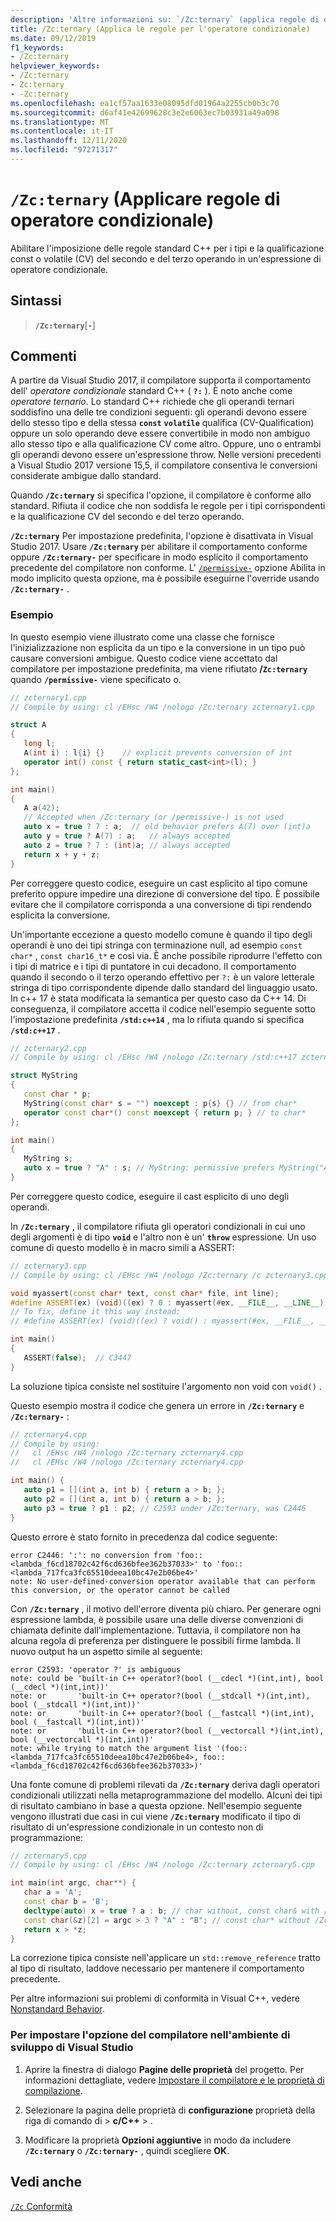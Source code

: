 ```yaml
---
description: 'Altre informazioni su: `/Zc:ternary` (applica regole di operatore condizionale)'
title: /Zc:ternary (Applica le regole per l'operatore condizionale)
ms.date: 09/12/2019
f1_keywords:
- /Zc:ternary
helpviewer_keywords:
- /Zc:ternary
- Zc:ternary
- -Zc:ternary
ms.openlocfilehash: ea1cf57aa1633e08095dfd01964a2255cb0b3c70
ms.sourcegitcommit: d6af41e42699628c3e2e6063ec7b03931a49a098
ms.translationtype: MT
ms.contentlocale: it-IT
ms.lasthandoff: 12/11/2020
ms.locfileid: "97271317"
---
```

# <a name="zcternary-enforce-conditional-operator-rules"></a>`/Zc:ternary` (Applicare regole di operatore condizionale)

Abilitare l'imposizione delle regole standard C++ per i tipi e la qualificazione const o volatile (CV) del secondo e del terzo operando in un'espressione di operatore condizionale.

## <a name="syntax"></a>Sintassi

> **`/Zc:ternary`**[**`-`**]

## <a name="remarks"></a>Commenti

A partire da Visual Studio 2017, il compilatore supporta il comportamento dell' *operatore condizionale* standard C++ ( **`?:`** ). È noto anche come *operatore ternario*. Lo standard C++ richiede che gli operandi ternari soddisfino una delle tre condizioni seguenti: gli operandi devono essere dello stesso tipo e della stessa **`const`** **`volatile`** qualifica (CV-Qualification) oppure un solo operando deve essere convertibile in modo non ambiguo allo stesso tipo e alla qualificazione CV come altro. Oppure, uno o entrambi gli operandi devono essere un'espressione throw. Nelle versioni precedenti a Visual Studio 2017 versione 15,5, il compilatore consentiva le conversioni considerate ambigue dallo standard.

Quando **`/Zc:ternary`** si specifica l'opzione, il compilatore è conforme allo standard. Rifiuta il codice che non soddisfa le regole per i tipi corrispondenti e la qualificazione CV del secondo e del terzo operando.

**`/Zc:ternary`** Per impostazione predefinita, l'opzione è disattivata in Visual Studio 2017. Usare **`/Zc:ternary`** per abilitare il comportamento conforme oppure **`/Zc:ternary-`** per specificare in modo esplicito il comportamento precedente del compilatore non conforme. L' [`/permissive-`](permissive-standards-conformance.md) opzione Abilita in modo implicito questa opzione, ma è possibile eseguirne l'override usando **`/Zc:ternary-`** .

### <a name="examples"></a>Esempio

In questo esempio viene illustrato come una classe che fornisce l'inizializzazione non esplicita da un tipo e la conversione in un tipo può causare conversioni ambigue. Questo codice viene accettato dal compilatore per impostazione predefinita, ma viene rifiutato **/`Zc:ternary`** quando **`/permissive-`** viene specificato o.

```cpp
// zcternary1.cpp
// Compile by using: cl /EHsc /W4 /nologo /Zc:ternary zcternary1.cpp

struct A
{
   long l;
   A(int i) : l{i} {}    // explicit prevents conversion of int
   operator int() const { return static_cast<int>(l); }
};

int main()
{
   A a(42);
   // Accepted when /Zc:ternary (or /permissive-) is not used
   auto x = true ? 7 : a;  // old behavior prefers A(7) over (int)a
   auto y = true ? A(7) : a;   // always accepted
   auto z = true ? 7 : (int)a; // always accepted
   return x + y + z;
}
```

Per correggere questo codice, eseguire un cast esplicito al tipo comune preferito oppure impedire una direzione di conversione del tipo. È possibile evitare che il compilatore corrisponda a una conversione di tipi rendendo esplicita la conversione.

Un'importante eccezione a questo modello comune è quando il tipo degli operandi è uno dei tipi stringa con terminazione null, ad esempio `const char*` , `const char16_t*` e così via. È anche possibile riprodurre l'effetto con i tipi di matrice e i tipi di puntatore in cui decadono. Il comportamento quando il secondo o il terzo operando effettivo per `?:` è un valore letterale stringa di tipo corrispondente dipende dallo standard del linguaggio usato. In c++ 17 è stata modificata la semantica per questo caso da C++ 14. Di conseguenza, il compilatore accetta il codice nell'esempio seguente sotto l'impostazione predefinita **`/std:c++14`** , ma lo rifiuta quando si specifica **`/std:c++17`** .

```cpp
// zcternary2.cpp
// Compile by using: cl /EHsc /W4 /nologo /Zc:ternary /std:c++17 zcternary2.cpp

struct MyString
{
   const char * p;
   MyString(const char* s = "") noexcept : p{s} {} // from char*
   operator const char*() const noexcept { return p; } // to char*
};

int main()
{
   MyString s;
   auto x = true ? "A" : s; // MyString: permissive prefers MyString("A") over (const char*)s
}
```

Per correggere questo codice, eseguire il cast esplicito di uno degli operandi.

In **`/Zc:ternary`** , il compilatore rifiuta gli operatori condizionali in cui uno degli argomenti è di tipo **`void`** e l'altro non è un' **`throw`** espressione. Un uso comune di questo modello è in macro simili a ASSERT:

```cpp
// zcternary3.cpp
// Compile by using: cl /EHsc /W4 /nologo /Zc:ternary /c zcternary3.cpp

void myassert(const char* text, const char* file, int line);
#define ASSERT(ex) (void)((ex) ? 0 : myassert(#ex, __FILE__, __LINE__))
// To fix, define it this way instead:
// #define ASSERT(ex) (void)((ex) ? void() : myassert(#ex, __FILE__, __LINE__))

int main()
{
   ASSERT(false);  // C3447
}
```

La soluzione tipica consiste nel sostituire l'argomento non void con `void()` .

Questo esempio mostra il codice che genera un errore in **`/Zc:ternary`** e **`/Zc:ternary-`** :

```cpp
// zcternary4.cpp
// Compile by using:
//   cl /EHsc /W4 /nologo /Zc:ternary zcternary4.cpp
//   cl /EHsc /W4 /nologo /Zc:ternary zcternary4.cpp

int main() {
   auto p1 = [](int a, int b) { return a > b; };
   auto p2 = [](int a, int b) { return a > b; };
   auto p3 = true ? p1 : p2; // C2593 under /Zc:ternary, was C2446
}
```

Questo errore è stato fornito in precedenza dal codice seguente:

```Output
error C2446: ':': no conversion from 'foo::<lambda_f6cd18702c42f6cd636bfee362b37033>' to 'foo::<lambda_717fca3fc65510deea10bc47e2b06be4>'
note: No user-defined-conversion operator available that can perform this conversion, or the operator cannot be called
```

Con **`/Zc:ternary`** , il motivo dell'errore diventa più chiaro. Per generare ogni espressione lambda, è possibile usare una delle diverse convenzioni di chiamata definite dall'implementazione. Tuttavia, il compilatore non ha alcuna regola di preferenza per distinguere le possibili firme lambda. Il nuovo output ha un aspetto simile al seguente:

```Output
error C2593: 'operator ?' is ambiguous
note: could be 'built-in C++ operator?(bool (__cdecl *)(int,int), bool (__cdecl *)(int,int))'
note: or       'built-in C++ operator?(bool (__stdcall *)(int,int), bool (__stdcall *)(int,int))'
note: or       'built-in C++ operator?(bool (__fastcall *)(int,int), bool (__fastcall *)(int,int))'
note: or       'built-in C++ operator?(bool (__vectorcall *)(int,int), bool (__vectorcall *)(int,int))'
note: while trying to match the argument list '(foo::<lambda_717fca3fc65510deea10bc47e2b06be4>, foo::<lambda_f6cd18702c42f6cd636bfee362b37033>)'
```

Una fonte comune di problemi rilevati da **`/Zc:ternary`** deriva dagli operatori condizionali utilizzati nella metaprogrammazione del modello. Alcuni dei tipi di risultato cambiano in base a questa opzione. Nell'esempio seguente vengono illustrati due casi in cui viene **`/Zc:ternary`** modificato il tipo di risultato di un'espressione condizionale in un contesto non di programmazione:

```cpp
// zcternary5.cpp
// Compile by using: cl /EHsc /W4 /nologo /Zc:ternary zcternary5.cpp

int main(int argc, char**) {
   char a = 'A';
   const char b = 'B';
   decltype(auto) x = true ? a : b; // char without, const char& with /Zc:ternary
   const char(&z)[2] = argc > 3 ? "A" : "B"; // const char* without /Zc:ternary
   return x > *z;
}
```

La correzione tipica consiste nell'applicare un `std::remove_reference` tratto al tipo di risultato, laddove necessario per mantenere il comportamento precedente.

Per altre informazioni sui problemi di conformità in Visual C++, vedere [Nonstandard Behavior](../../cpp/nonstandard-behavior.md).

### <a name="to-set-this-compiler-option-in-the-visual-studio-development-environment"></a>Per impostare l'opzione del compilatore nell'ambiente di sviluppo di Visual Studio

1. Aprire la finestra di dialogo **Pagine delle proprietà** del progetto. Per informazioni dettagliate, vedere [Impostare il compilatore e le proprietà di compilazione](../working-with-project-properties.md).

1. Selezionare la pagina delle proprietà di **configurazione** proprietà della riga di comando di  >  **c/C++**  >   .

1. Modificare la proprietà **Opzioni aggiuntive** in modo da includere **`/Zc:ternary`** o **`/Zc:ternary-`** , quindi scegliere **OK**.

## <a name="see-also"></a>Vedi anche

[`/Zc` Conformità](zc-conformance.md)
